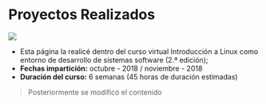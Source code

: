 # Proyectos Realizados

![](https://edteam-media.s3.amazonaws.com/users/avatar/16f3b00c-18cf-43f5-af5f-f9692fa3e5f1.jpg)
- Esta página la realicé dentro del curso virtual Introducción a Linux como entorno de desarrollo de sistemas software (2.ª edición);
- **Fechas impartición:** octubre - 2018 / noviembre - 2018
- **Duración del curso:** 6 semanas (45 horas de duración estimadas) 
> Posteriormente se modificó el contenido

